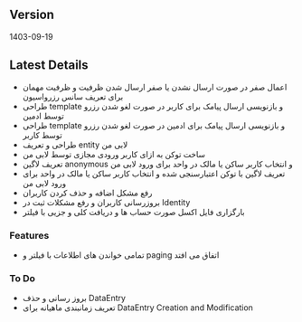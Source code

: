 ## Version

1403-09-19

## Latest Details

- اعمال صفر در صورت ارسال نشدن یا صفر ارسال شدن ظرفیت و ظرفیت مهمان برای تعریف سانس رزرواسیون
- طراحی template و بازنویسی ارسال پیامک برای کاربر در صورت لغو شدن رزرو توسط ادمین
- طراحی template و بازنویسی ارسال پیامک برای ادمین در صورت لغو شدن رزرو توسط کاربر
- طراحی و تعریف entity لابی من
- ساخت توکن به ازای کاربر ورودی مجازی توسط لابی من
- تعریف لاگین anonymous و انتخاب کاربر ساکن یا مالک در واحد برای ورود لابی من
- تعریف لاگین با توکن اعتبارسنجی شده و انتخاب کاربر ساکن یا مالک در واحد برای ورود لابی من
- رفع مشکل اضافه و حذف کردن کاربران
- بروزرسانی کاربران و رفع مشکلات ثبت در Identity
- بارگزاری فایل اکسل صورت حساب ها و دریافت کلی و جزیی با فیلتر

### Features

- تمامی خواندن های اطلاعات با فیلتر و paging اتفاق می افتد

### To Do

- بروز رسانی و حذف DataEntry
- تعریف زمانبندی ماهیانه برای DataEntry Creation and Modification
